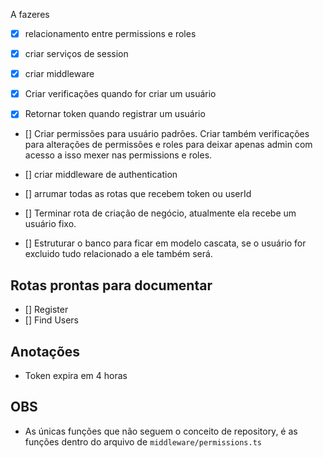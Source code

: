A fazeres
- [x] relacionamento entre permissions e roles
- [x] criar serviços de session
- [x] criar middleware

- [x] Criar verificações quando for criar um usuário
- [x] Retornar token quando registrar um usuário

- [] Criar permissões para usuário padrões. Criar também verificações para alterações de permissões e roles para deixar apenas admin com acesso a isso mexer nas permissions e roles.

- [] criar middleware de authentication
- [] arrumar todas as rotas que recebem token ou userId
- [] Terminar rota de criação de negócio, atualmente ela recebe um usuário fixo.

- [] Estruturar o banco para ficar em modelo cascata, se o usuário for excluido tudo relacionado a ele também será.

## Rotas prontas para documentar
- [] Register
- [] Find Users

## Anotações
- Token expira em 4 horas

## OBS
- As únicas funções que não seguem o conceito de repository, é as funções dentro do arquivo de `middleware/permissions.ts`